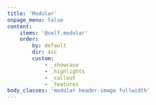 ```yaml
---
title: 'Modular'
onpage_menu: false
content:
    items: '@self.modular'
    order:
        by: default
        dir: asc
        custom:
            - _showcase
            - _highlights
            - _callout
            - _features
body_classes: 'modular header-image fullwidth'
---
```


